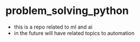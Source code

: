 # problem_solving_python
- this is a repo related to ml and ai 
- in the future will have related topics to automation